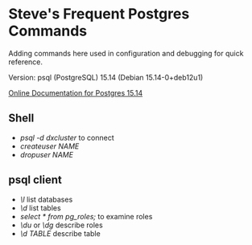 # Steve's Frequent Postgres Commands

Adding commands here used in configuration and debugging for quick reference.

Version: psql (PostgreSQL) 15.14 (Debian 15.14-0+deb12u1)

[Online Documentation for Postgres 15.14](https://www.postgresql.org/docs/15/index.html)

## Shell

* *psql -d dxcluster* to connect
* *createuser NAME*
* *dropuser NAME*

## psql client

* *\l* list databases
* *\d* list tables
* *select * from pg_roles;* to examine roles
* *\du* or *\dg* describe roles
* *\d TABLE* describe table
